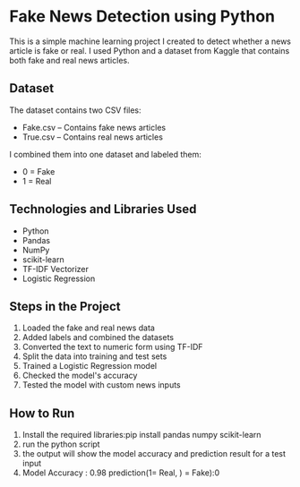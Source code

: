 # Fake News Detection using Python

This is a simple machine learning project I created to detect whether a news article is fake or real. I used Python and a dataset from Kaggle that contains both fake and real news articles.

## Dataset

The dataset contains two CSV files:
- Fake.csv – Contains fake news articles
- True.csv – Contains real news articles

I combined them into one dataset and labeled them:
- 0 = Fake
- 1 = Real

## Technologies and Libraries Used

- Python
- Pandas
- NumPy
- scikit-learn
- TF-IDF Vectorizer
- Logistic Regression

## Steps in the Project

1. Loaded the fake and real news data
2. Added labels and combined the datasets
3. Converted the text to numeric form using TF-IDF
4. Split the data into training and test sets
5. Trained a Logistic Regression model
6. Checked the model's accuracy
7. Tested the model with custom news inputs

## How to Run

1. Install the required libraries:pip install pandas numpy scikit-learn
2. run the python script
3. the output will show the model accuracy and prediction result for a test input
4. Model Accuracy : 0.98 prediction(1= Real, ) = Fake):0

